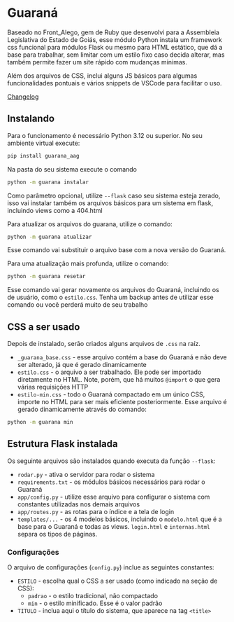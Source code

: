 # Guaraná
Baseado no Front_Alego, gem de Ruby que desenvolvi para a Assembleia Legislativa do Estado de Goiás, esse módulo Python instala um framework css funcional para módulos Flask ou mesmo para HTML estático, que dá a base para trabalhar, sem limitar com um estilo fixo caso decida alterar, mas também permite fazer um site rápido com mudanças mínimas.

Além dos arquivos de CSS, inclui alguns JS básicos para algumas funcionalidades pontuais e vários snippets de VSCode para facilitar o uso.

[Changelog](changelog.md)

## Instalando
Para o funcionamento é necessário Python 3.12 ou superior. No seu ambiente virtual execute:

```bash
pip install guarana_aag
```

Na pasta do seu sistema execute o comando
```bash
python -m guarana instalar
```

Como parâmetro opcional, utilize `--flask` caso seu sistema esteja zerado, isso vai instalar também os arquivos básicos para um sistema em flask, incluindo views como a 404.html

Para atualizar os arquivos do guarana, utilize o comando:
```bash
python -m guarana atualizar
```
Esse comando vai substituir o arquivo base com a nova versão do Guaraná.

Para uma atualização mais profunda, utilize o comando:
```bash
python -m guarana resetar
```
Esse comando vai gerar novamente os arquivos do Guaraná, incluindo os de usuário, como o `estilo.css`. Tenha um backup antes de utilizar esse comando ou você perderá muito de seu trabalho


## CSS a ser usado
Depois de instalado, serão criados alguns arquivos de `.css` na raíz.

- `_guarana_base.css` - esse arquivo contém a base do Guaraná e não deve ser alterado, já que é gerado dinamicamente
- `estilo.css` - o arquivo a ser trabalhado. Ele pode ser importado diretamente no HTML. Note, porém, que há muitos `@import` o que gera várias requisições HTTP
- `estilo-min.css` - todo o Guaraná compactado em um único CSS, importe no HTML para ser mais eficiente posteriormente. Esse arquivo é gerado dinamicamente através do comando:

```bash
python -m guarana min
```

## Estrutura Flask instalada
Os seguinte arquivos são instalados quando executa da função `--flask`:

- `rodar.py` - ativa o servidor para rodar o sistema
- `requirements.txt` - os módulos básicos necessários para rodar o Guaraná
- `app/config.py` - utilize esse arquivo para configurar o sistema com constantes utilizadas nos demais arquivos
- `app/routes.py` - as rotas para o índice e a tela de login
- `templates/...` - os 4 modelos básicos, incluindo o `modelo.html` que é a base para o Guaraná e todas as views. `login.html` e `internas.html` separa os tipos de páginas.

### Configurações
O arquivo de configurações (`config.py`) inclue as seguintes constantes:
- `ESTILO` - escolha qual o CSS a ser usado (como indicado na seção de CSS):
    - `padrao` - o estilo tradicional, não compactado
    - `min` - o estilo minificado. Esse é o valor padrão
- `TITULO` - inclua aqui o título do sistema, que aparece na tag `<title>`
